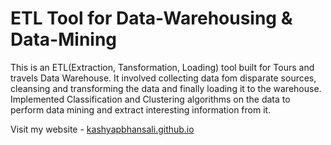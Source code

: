 # ETL Tool for Data-Warehousing & Data-Mining
This is an ETL(Extraction, Tansformation, Loading) tool built for Tours and travels Data Warehouse.
It involved collecting data fom disparate sources, cleansing and transforming the data and finally loading it to the warehouse.
Implemented Classification and Clustering algorithms on the data to perform data mining and extract interesting information from it.

Visit my website - [kashyapbhansali.github.io](https://kashyapbhansali.github.io)
